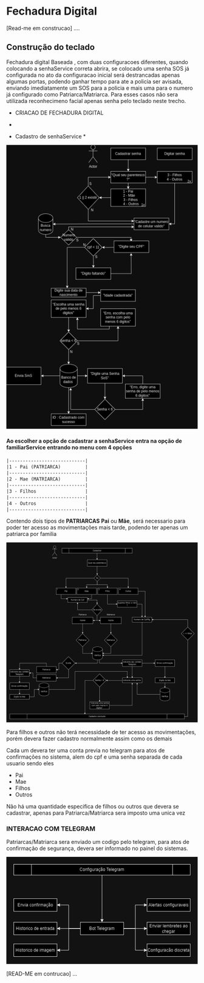 # Fechadura Digital
[Read-me em construcao] ....

## Construção do teclado 

Fechadura digital Baseada , com duas configuracoes diferentes, quando colocando a senhaService correta abrira,
se colocado uma senha SOS já configurada no ato da configuracao inicial
será destrancadas apenas algumas portas, podendo ganhar tempo para ate a policia ser avisada, enviando imediatamente um SOS 
para a policia e mais uma para o numero já configurado como Patriarca/Matriarca.
Para esses casos nâo sera utilizada reconhecimeno facial apenas senha pelo teclado neste trecho.

* CRIACAO DE FECHADURA DIGITAL
* 


* Cadastro de senhaService *

![img.png](Diagramas/img.png)

#### Ao escolher a opção de cadastrar a senhaService entra na opção de familiarService entrando no menu com 4 opções
```
|----------------------------|
|1 - Pai (PATRIARCA)         |
|----------------------------|
|2 - Mae (MATRIARCA)         |
|----------------------------|
|3 - Filhos                  |
|----------------------------|
|4 - Outros                  |
|----------------------------|
```

Contendo dois tipos de **PATRIARCAS** **Pai** ou **Mãe**, será necessario para poder ter acesso as movimentações mais 
tarde, podendo ter apenas um patriarca por familia 

![CriandoParentesco.jpeg](Diagramas%2FCriandoParentesco.jpeg)


Para filhos e outros não terá necessidade de ter acesso as movimentações, porém devera fazer cadastro normalmente assim como os demais

Cada um devera ter uma conta previa no telegram para atos de confirmações no sistema, alem do cpf e uma senha separada de cada usuario 
sendo eles 

- Pai
- Mae
- Filhos
- Outros

Não há uma quantidade especifica de filhos ou outros que devera se cadastrar, apenas para Patriarca/Matriarca sera imposto uma unica vez





### INTERACAO COM TELEGRAM  

Patriarcas/Matriarca sera enviado um codigo pelo telegram, para atos de confirmação de segurança, devera ser informado no painel do sistemas.


![Api Telegram.drawio.jpeg](Diagramas%2FApi%20Telegram.drawio.jpeg)



[READ-ME em contrucao] ...